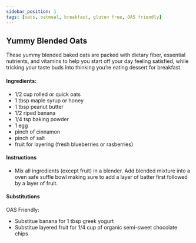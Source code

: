 ```yaml
---
sidebar_position: 1
tags: [oats, oatmeal, breakfast, gluten free, OAS friendly]
---
```


## Yummy Blended Oats 
These yummy blended baked oats are packed with dietary fiber, essential nutrients, and vitamins to help you start off your day feeling satisfied, while tricking your taste buds into thinking you’re eating dessert for breakfast.

<!-- ![pasta](./img/pasta.png)) -->

#### Ingredients:
- 1/2 cup rolled or quick oats 
- 1 tbsp maple syrup or honey
- 1 tbsp peanut butter
- 1/2 riped banana
- 1/4 tsp baking powder
- 1 egg
- pinch of cinnamon
- pinch of salt
- fruit for layering (fresh blueberries or rasberries)
#### Instructions
- Mix all ingredients (except fruit) in a blender. Add blended mixture into a oven safe suffle bowl making sure to add a layer of batter first followed by a layer of fruit. 
#### Substitutions
OAS Friendly: 
- Substitue banana for  1 tbsp greek yogurt
-  Substitue layered fruit for 1/4 cup of organic semi-sweet chocolate chips 